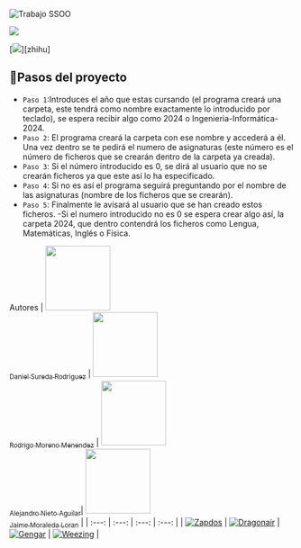 ![Trabajo SSOO](https://github.com/Alexito3914/University-works/assets/146538069/7e36244c-7ac5-4d07-96ed-3e33d2f93f36)

 <p align="left">
   <img src="https://img.shields.io/badge/STATUS-EN%20DESAROLLO-green">
   </p>

[![](https://github.com/Alexito3914/University-works/assets/146538069/906653c1-e9a3-48e1-b445-010e0b4c5833)][zhihu]




## :hammer:Pasos del proyecto

- `Paso 1`:Introduces el año que estas cursando (el programa creará una carpeta, este tendrá como nombre exactamente lo introducido por teclado), se espera recibir algo como 2024 o Ingenieria-Informática-2024.
 - `Paso 2`: El programa creará la carpeta con ese nombre y accederá a él. Una vez dentro se te pedirá el numero de asignaturas (este número es el número de ficheros que se crearán dentro de la carpeta ya creada).
 - `Paso 3`: Si el número introducido es 0, se dirá al usuario que no se crearán ficheros ya que este así lo ha especificado.
 - `Paso 4`: Si no es así el programa seguirá preguntando por el nombre de las asignaturas (nombre de los ficheros que se crearán).
 - `Paso 5`: Finalmente le avisará al usuario que se han creado estos ficheros. -Si el numero introducido no es 0 se espera crear algo así, la carpeta 2024, que dentro contendrá los ficheros como Lengua, Matemáticas, Inglés o Física.




Autores
|  [<img src="https://avatars.githubusercontent.com/u/160427268?v=4" width=115><br><sub>Daniel Sureda Rodriguez</sub>](https://github.com/damsukrop) |  [<img src="https://avatars.githubusercontent.com/u/159888909?v=4" width=115><br><sub>Rodrigo Moreno Menendez</sub>](https://github.com/Romendesu) |  [<img src="https://avatars.githubusercontent.com/u/146538069?s=400&u=bb667dc654485f8f6d1937e3797f6284fb154c68&v=4" width=115><br><sub>Alejandro Nieto Aguilar</sub>](https://github.com/Alexito3914)| [<img src="https://avatars.githubusercontent.com/u/160479524?v=4" width=115><br><sub>Jaime Moraleda Loran</sub>](https://github.com/JaimeMoraleda) |
| :---: | :---: | :---: | :---: |
| <a href="https://pokemondb.net/pokedex/zapdos"><img src="https://img.pokemondb.net/sprites/black-white/normal/zapdos.png" alt="Zapdos"></a> |  <a href="https://pokemondb.net/pokedex/dragonair"><img src="https://img.pokemondb.net/sprites/diamond-pearl/normal/dragonair.png" alt="Dragonair"></a>  |  <a href="https://pokemondb.net/pokedex/gengar"><img src="https://img.pokemondb.net/sprites/diamond-pearl/normal/gengar.png" alt="Gengar"></a>  |  <a href="https://pokemondb.net/pokedex/weezing"><img src="https://img.pokemondb.net/sprites/diamond-pearl/normal/weezing.png" alt="Weezing"></a>  |












